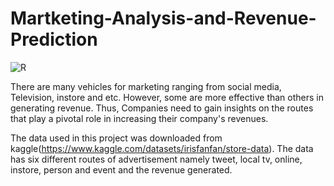 # Martketing-Analysis-and-Revenue-Prediction

![R](https://github.com/Tshifhumulo10/Martketing-Analysis-and-Revenue-Prediction/assets/115041717/6e2d44d9-c063-4931-b04b-d9ab7c5ee797)

There are many vehicles for marketing ranging from social media, Television, instore and etc. However, some are more effective than others in generating revenue. Thus, Companies need to gain insights on the routes that play a pivotal role in  increasing their company's revenues.  

The data used in this project was downloaded from kaggle(https://www.kaggle.com/datasets/irisfanfan/store-data). The data has six different routes of advertisement namely tweet, local tv, online, instore, person and event and the revenue generated. 
